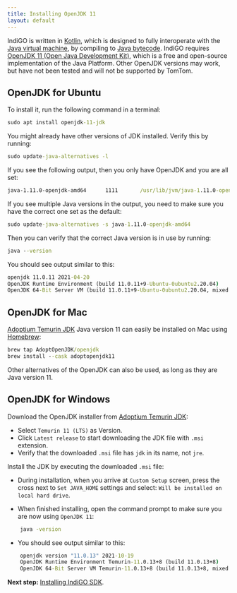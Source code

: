 ```yaml
---
title: Installing OpenJDK 11
layout: default
---
```


IndiGO is written in [Kotlin](https://en.wikipedia.org/wiki/Kotlin_%28programming_language%29),
which is designed to fully interoperate with the
[Java virtual machine](https://en.wikipedia.org/wiki/Java_virtual_machine),
by compiling to [Java bytecode](https://en.wikipedia.org/wiki/Java_bytecode).
IndiGO requires
[OpenJDK 11 (Open Java Development Kit)](https://en.wikipedia.org/wiki/OpenJDK),
which is a free and open-source implementation of the Java Platform. Other OpenJDK versions may
work, but have not been tested and will not be supported by TomTom.

## OpenJDK for Ubuntu

To install it, run the following command in a terminal:

```cmd
sudo apt install openjdk-11-jdk
```

You might already have other versions of JDK installed. Verify this by running:

```cmd
sudo update-java-alternatives -l
```

If you see the following output, then you only have OpenJDK and you are all set:

```cmd
java-1.11.0-openjdk-amd64      1111       /usr/lib/jvm/java-1.11.0-openjdk-amd64
```

If you see multiple Java versions in the output, you need to make sure you have the correct one set
as the default:

```cmd
sudo update-java-alternatives -s java-1.11.0-openjdk-amd64
```

Then you can verify that the correct Java version is in use by running:

```cmd
java --version
```

You should see output similar to this:

```cmd
openjdk 11.0.11 2021-04-20
OpenJDK Runtime Environment (build 11.0.11+9-Ubuntu-0ubuntu2.20.04)
OpenJDK 64-Bit Server VM (build 11.0.11+9-Ubuntu-0ubuntu2.20.04, mixed mode, sharing)
```

## OpenJDK for Mac

[Adoptium Temurin JDK](https://adoptium.net/?variant=openjdk11) Java version 11 can easily be
installed on Mac using [Homebrew](https://brew.sh/):

```cmd
brew tap AdoptOpenJDK/openjdk
brew install --cask adoptopenjdk11
```

Other alternatives of the OpenJDK can also be used, as long as they are Java version 11.

## OpenJDK for Windows

Download the OpenJDK installer from
[Adoptium Temurin JDK](https://adoptium.net/?variant=openjdk11):

- Select `Temurin 11 (LTS)` as Version.
- Click `Latest release` to start downloading the JDK file with `.msi` extension.
- Verify that the downloaded `.msi` file has `jdk` in its name, not `jre`.

Install the JDK by executing the downloaded `.msi` file:

- During installation, when you arrive at `Custom Setup` screen, press the cross next to
  `Set JAVA_HOME` settings and select: `Will be installed on local hard drive`.

- When finished installing, open the command prompt to make sure you are now using `OpenJDK 11`:

```cmd
    java -version
```

- You should see output similar to this:

```cmd
    openjdk version "11.0.13" 2021-10-19
    OpenJDK Runtime Environment Temurin-11.0.13+8 (build 11.0.13+8)
    OpenJDK 64-Bit Server VM Temurin-11.0.13+8 (build 11.0.13+8, mixed mode)
```

__Next step:__ [Installing IndiGO SDK](/indigo/documentation/getting-started/installing-indigo-sdk).

